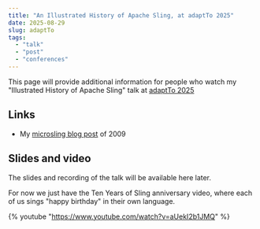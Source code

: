 ```yaml
---
title: "An Illustrated History of Apache Sling, at adaptTo 2025"
date: 2025-08-29
slug: adaptTo
tags: 
  - "talk"
  - "post"
  - "conferences"
---
```


This page will provide additional information for people who watch my
"Illustrated History of Apache Sling" talk at
[adaptTo 2025](https://adapt.to/2025/schedule/an-illustrated-history-of-apache-sling)

<!-- excerpt -->

## Links
- My [microsling blog post](https://grep.codeconsult.ch/2007/10/12/microsling-yet-another-cool-web-applications-framework/) of 2009

## Slides and video

The slides and recording of the talk will be available here later.

For now we just have the Ten Years of Sling anniversary video, where each of us
sings "happy birthday" in their own language. 

{% youtube "https://www.youtube.com/watch?v=aUekI2b1JMQ" %}